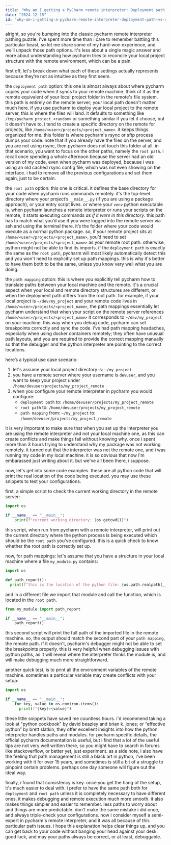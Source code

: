 ```yaml
---
title: "Why am I getting a PyCharm remote interpreter: Deployment path VS Root path VS Path mapping?"
date: "2024-12-15"
id: "why-am-i-getting-a-pycharm-remote-interpreter-deployment-path-vs-root-path-vs-path-mapping"
---
```


alright, so you're bumping into the classic pycharm remote interpreter pathing puzzle. i've spent more time than i care to remember battling this particular beast, so let me share some of my hard-won experience, and we’ll unpack those path options. it's less about a single magic answer and more about understanding how pycharm tries to reconcile your local project structure with the remote environment, which can be a pain.

first off, let's break down what each of these settings actually represents because they’re not as intuitive as they first seem.

the `deployment path` option: this one is almost always about where pycharm copies your code when it syncs to your remote machine. think of it as the remote equivalent of your local project folder in the remote's file system. this path is entirely on the remote server; your local path doesn't matter much here. if you use pycharm to deploy your local project to the remote server, this is where the files will land. it defaults to something like `/tmp/pycharm_project_<random>` or something similar if you let it choose, but it doesn't have to. i tend to create a specific directory on the remote for projects, like `/home/<user>/projects/<project_name>`. it keeps things organized for me. this folder is where pycharm's rsync or sftp process dumps your code. note that if you already have the files on the server, and you are not using rsync, then pycharm does not touch this folder at all. in that scenario, you want to focus on the other paths, namely the `root path`. i recall once spending a whole afternoon because the server had an old version of my code, even when pycharm was deployed, because i was using an old cached rsync config file, which was not even showing on the interface. i had to remove all the previous configurations and set them again, just to be certain.

the `root path` option: this one is critical. it defines the base directory for your code when pycharm runs commands remotely. it's the top-level directory where your project’s `__main__.py` (if you are using a package approach), or your entry script lives. or where your `venv` python executable is. when pycharm launches a remote interpreter or runs your scripts on the remote, it starts executing commands *as if it were in this directory*. this path has to match what you’d use if you were logged into the remote server via ssh and using the terminal there. it’s the folder where your code would execute as a normal python package.  so, if your remote project sits at `/home/<user>/projects/<project_name>`, you’d need to set `/home/<user>/projects/<project_name>` as your remote root path. otherwise, python might not be able to find its imports. if the `deployment path` is exactly the same as the `root path`, pycharm will most likely automatically detect this and you won't need to explicitly set up path mappings. this is why it's better to have them both to be the same, unless you know very well what you are doing.

the `path mapping` option: this is where you explicitly tell pycharm how to translate paths between your local machine and the remote. it's a crucial aspect when your local and remote directory structures are different, or when the deployment path differs from the root path. for example, if your local project is `~/dev/my_project` and your remote code lives in `/home/<user>/projects/<project_name>`, the path mappings essentially let pycharm understand that when your script on the remote server references `/home/<user>/projects/<project_name>` it corresponds to `~/dev/my_project` on your machine. this way when you debug code, pycharm can set breakpoints correctly and sync the code. i've had path mapping headaches, especially when using docker containers remotely; they often have unusual path layouts, and you are required to provide the correct mapping manually so that the debugger and the python interpreter are pointing to the correct locations.

here’s a typical use case scenario:

1.  let's assume your local project directory is: `~/my_project`
2.  you have a remote server where your username is `devuser`, and you want to keep your project under `/home/devuser/projects/my_project_remote`
3.  when you configure your remote interpreter in pycharm you would configure:
    *   `deployment path` to: `/home/devuser/projects/my_project_remote`
    *   `root path` to: `/home/devuser/projects/my_project_remote`
    *   `path mapping` from:  `~/my_project` to: `/home/devuser/projects/my_project_remote`

it is very important to make sure that when you set up the interpreter you are using the remote interpreter and not your local machine one, as this can create conflicts and make things fail without knowing why. once i spent more than 3 hours trying to understand why my package was not working remotely. it turned out that the interpreter was not the remote one, and i was running my code in my local machine. it is so obvious that now i'm embarassed just writing about it. but we've all been there, i suppose.

now, let's get into some code examples. these are all python code that will print the real location of the code being executed. you may use these snippets to test your configurations.

first, a simple script to check the current working directory in the remote server:

```python
import os

if __name__ == "__main__":
    print(f"current working directory: {os.getcwd()}")
```

this script, when run from pycharm with a remote interpreter, will print out the current directory where the python process is being executed which should be the `root path` you’ve configured. this is a quick check to know whether the root path is correctly set up.

now, for path mappings: let's assume that you have a structure in your local machine where a file `my_module.py` contains:

```python
import os

def path_report():
  print(f"this is the location of the python file: {os.path.realpath(__file__)}")
```

and in a different file we import that module and call the function, which is located in the `root path`.

```python
from my_module import path_report

if __name__ == "__main__":
    path_report()
```

this second script will print the full path of the imported file in the remote machine. so, the output should match the second part of your `path mapping`, the remote path. if it doesn't, pycharm's debugger might not be able to set the breakpoints properly. this is very helpful when debugging issues with python paths, as it will reveal where the interpreter thinks the module is, and will make debugging much more straightforward.

another quick test, is to print all the environment variables of the remote machine. sometimes a particular variable may create conflicts with your setup:

```python
import os

if __name__ == "__main__":
    for key, value in os.environ.items():
      print(f"{key}={value}")
```

these little snippets have saved me countless hours. i'd recommend taking a look at "python cookbook" by david beazley and brian k. jones; or “effective python” by brett slatkin, they offer excellent insights into how the python interpreter handles paths and modules. for pycharm specific details, the official pycharm documentation is useful, but i find that a lot of the useful tips are not very well written there, so you might have to search in forums like stackoverflow, or better yet, just experiment. as a side note, i also have the feeling that path management is still a black art in python, i've been working with it for over 15 years, and sometimes is still a bit of a struggle to pinpoint certain problems. perhaps one day someone will figure out the ideal way.

finally, i found that consistency is key. once you get the hang of the setup, it's much easier to deal with. i prefer to have the same path both for `deployment` and `root path` unless it is completely necessary to have different ones. it makes debugging and remote execution much more smooth. it also makes things simpler and easier to remember. less paths to worry about and things are more predictable. don't make the same mistake i did once, and always triple-check your configurations. now i consider myself a semi-expert in pycharm's remote interpreter, and it was all because of this particular path issues. i hope this explanation helps clear things up, and you can get back to your code without banging your head against your desk. good luck, and may your paths always be correct, or at least, debuggable.
